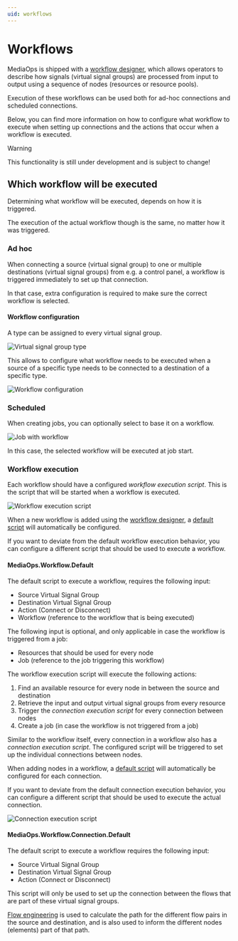 ```yaml
---
uid: workflows
---
```


# Workflows

MediaOps is shipped with a [workflow designer](xref:workflow_designer), which allows operators to describe how signals (virtual signal groups) are processed from input to output using a sequence of nodes (resources or resource pools).

Execution of these workflows can be used both for ad-hoc connections and scheduled connections.

Below, you can find more information on how to configure what workflow to execute when setting up connections and the actions that occur when a workflow is executed.

> [!WARNING]
> This functionality is still under development and is subject to change!

## Which workflow will be executed

Determining what workflow will be executed, depends on how it is triggered.

The execution of the actual workflow though is the same, no matter how it was triggered.

### Ad hoc

When connecting a source (virtual signal group) to one or multiple destinations (virtual signal groups) from e.g. a control panel, a workflow is triggered immediately to set up that connection.

In that case, extra configuration is required to make sure the correct workflow is selected.

#### Workflow configuration

A type can be assigned to every virtual signal group.

![Virtual signal group type](~/user-guide/Standard_Apps/MediaOps/images/vsg_type.png)

This allows to configure what workflow needs to be executed when a source of a specific type needs to be connected to a destination of a specific type.

![Workflow configuration](~/user-guide/Standard_Apps/MediaOps/images/wf_configuration.png)

### Scheduled

When creating jobs, you can optionally select to base it on a workflow.

![Job with workflow](~/user-guide/Standard_Apps/MediaOps/images/s_job_create.png)

In this case, the selected workflow will be executed at job start.

### Workflow execution

Each workflow should have a configured *workflow execution script*. This is the script that will be started when a workflow is executed.

![Workflow execution script](~/user-guide/Standard_Apps/MediaOps/images/wf_execution_script.png)

When a new workflow is added using the [workflow designer](xref:workflow_designer_app), a [default script](#mediaopsworkflowdefault) will automatically be configured.

If you want to deviate from the default workflow execution behavior, you can configure a different script that should be used to execute a workflow.

#### MediaOps.Workflow.Default

The default script to execute a workflow, requires the following input:

- Source Virtual Signal Group
- Destination Virtual Signal Group
- Action (Connect or Disconnect)
- Workflow (reference to the workflow that is being executed)

The following input is optional, and only applicable in case the workflow is triggered from a job:

- Resources that should be used for every node
- Job (reference to the job triggering this workflow)

The workflow execution script will execute the following actions:

1. Find an available resource for every node in between the source and destination
1. Retrieve the input and output virtual signal groups from every resource
1. Trigger the *connection execution script* for every connection between nodes
1. Create a job (in case the workflow is not triggered from a job)

Similar to the workflow itself, every connection in a workflow also has a *connection execution script*. The configured script will be triggered to set up the individual connections between nodes.

When adding nodes in a workflow, a [default script](#mediaopsworkflowconnectiondefault) will automatically be configured for each connection.

If you want to deviate from the default connection execution behavior, you can configure a different script that should be used to execute the actual connection.

![Connection execution script](~/user-guide/Standard_Apps/MediaOps/images/wf_connection_execution_script.png)

#### MediaOps.Workflow.Connection.Default

The default script to execute a workflow requires the following input:

- Source Virtual Signal Group
- Destination Virtual Signal Group
- Action (Connect or Disconnect)

This script will only be used to set up the connection between the flows that are part of these virtual signal groups.

[Flow engineering](xref:flow_engineering_app) is used to calculate the path for the different flow pairs in the source and destination, and is also used to inform the different nodes (elements) part of that path.
